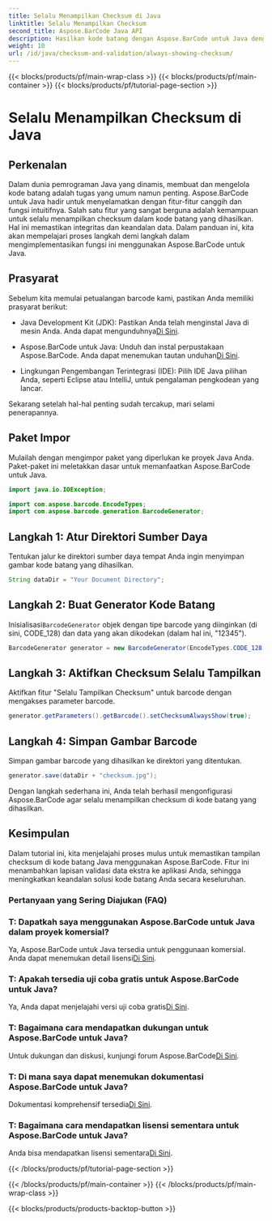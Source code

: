 ```yaml
---
title: Selalu Menampilkan Checksum di Java
linktitle: Selalu Menampilkan Checksum
second_title: Aspose.BarCode Java API
description: Hasilkan kode batang dengan Aspose.BarCode untuk Java dengan mudah. Pelajari cara selalu menampilkan checksum untuk meningkatkan integritas data dalam panduan langkah demi langkah ini.
weight: 10
url: /id/java/checksum-and-validation/always-showing-checksum/
---
```


{{< blocks/products/pf/main-wrap-class >}}
{{< blocks/products/pf/main-container >}}
{{< blocks/products/pf/tutorial-page-section >}}

# Selalu Menampilkan Checksum di Java


## Perkenalan

Dalam dunia pemrograman Java yang dinamis, membuat dan mengelola kode batang adalah tugas yang umum namun penting. Aspose.BarCode untuk Java hadir untuk menyelamatkan dengan fitur-fitur canggih dan fungsi intuitifnya. Salah satu fitur yang sangat berguna adalah kemampuan untuk selalu menampilkan checksum dalam kode batang yang dihasilkan. Hal ini memastikan integritas dan keandalan data. Dalam panduan ini, kita akan mempelajari proses langkah demi langkah dalam mengimplementasikan fungsi ini menggunakan Aspose.BarCode untuk Java.

## Prasyarat

Sebelum kita memulai petualangan barcode kami, pastikan Anda memiliki prasyarat berikut:

-  Java Development Kit (JDK): Pastikan Anda telah menginstal Java di mesin Anda. Anda dapat mengunduhnya[Di Sini](https://www.oracle.com/java/technologies/javase-downloads.html).

- Aspose.BarCode untuk Java: Unduh dan instal perpustakaan Aspose.BarCode. Anda dapat menemukan tautan unduhan[Di Sini](https://releases.aspose.com/barcode/java/).

- Lingkungan Pengembangan Terintegrasi (IDE): Pilih IDE Java pilihan Anda, seperti Eclipse atau IntelliJ, untuk pengalaman pengkodean yang lancar.

Sekarang setelah hal-hal penting sudah tercakup, mari selami penerapannya.

## Paket Impor

Mulailah dengan mengimpor paket yang diperlukan ke proyek Java Anda. Paket-paket ini meletakkan dasar untuk memanfaatkan Aspose.BarCode untuk Java.

```java
import java.io.IOException;

import com.aspose.barcode.EncodeTypes;
import com.aspose.barcode.generation.BarcodeGenerator;
```

## Langkah 1: Atur Direktori Sumber Daya

Tentukan jalur ke direktori sumber daya tempat Anda ingin menyimpan gambar kode batang yang dihasilkan.

```java
String dataDir = "Your Document Directory";
```

## Langkah 2: Buat Generator Kode Batang

 Inisialisasi`BarcodeGenerator` objek dengan tipe barcode yang diinginkan (di sini, CODE_128) dan data yang akan dikodekan (dalam hal ini, "12345").

```java
BarcodeGenerator generator = new BarcodeGenerator(EncodeTypes.CODE_128, "12345");
```

## Langkah 3: Aktifkan Checksum Selalu Tampilkan

Aktifkan fitur "Selalu Tampilkan Checksum" untuk barcode dengan mengakses parameter barcode.

```java
generator.getParameters().getBarcode().setChecksumAlwaysShow(true);
```

## Langkah 4: Simpan Gambar Barcode

Simpan gambar barcode yang dihasilkan ke direktori yang ditentukan.

```java
generator.save(dataDir + "checksum.jpg");
```

Dengan langkah sederhana ini, Anda telah berhasil mengonfigurasi Aspose.BarCode agar selalu menampilkan checksum di kode batang yang dihasilkan.

## Kesimpulan

Dalam tutorial ini, kita menjelajahi proses mulus untuk memastikan tampilan checksum di kode batang Java menggunakan Aspose.BarCode. Fitur ini menambahkan lapisan validasi data ekstra ke aplikasi Anda, sehingga meningkatkan keandalan solusi kode batang Anda secara keseluruhan.

### Pertanyaan yang Sering Diajukan (FAQ)

### T: Dapatkah saya menggunakan Aspose.BarCode untuk Java dalam proyek komersial?
 Ya, Aspose.BarCode untuk Java tersedia untuk penggunaan komersial. Anda dapat menemukan detail lisensi[Di Sini](https://purchase.aspose.com/buy).

### T: Apakah tersedia uji coba gratis untuk Aspose.BarCode untuk Java?
 Ya, Anda dapat menjelajahi versi uji coba gratis[Di Sini](https://releases.aspose.com/).

### T: Bagaimana cara mendapatkan dukungan untuk Aspose.BarCode untuk Java?
 Untuk dukungan dan diskusi, kunjungi forum Aspose.BarCode[Di Sini](https://forum.aspose.com/c/barcode/13).

### T: Di mana saya dapat menemukan dokumentasi Aspose.BarCode untuk Java?
 Dokumentasi komprehensif tersedia[Di Sini](https://reference.aspose.com/barcode/java/).

### T: Bagaimana cara mendapatkan lisensi sementara untuk Aspose.BarCode untuk Java?
 Anda bisa mendapatkan lisensi sementara[Di Sini](https://purchase.aspose.com/temporary-license/).


{{< /blocks/products/pf/tutorial-page-section >}}

{{< /blocks/products/pf/main-container >}}
{{< /blocks/products/pf/main-wrap-class >}}

{{< blocks/products/products-backtop-button >}}
